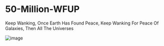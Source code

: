 # 50-Million-WFUP
Keep Wanking, Once Earth Has Found Peace, Keep Wanking For Peace Of Galaxies, Then All The Universes


![image](https://github.com/user-attachments/assets/21891669-0e93-4194-84bd-d607bafe80cb)

